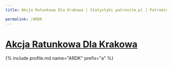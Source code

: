 ```yaml
---
title: Akcja Ratunkowa Dla Krakowa | Statystyki patronite.pl | Patromierz

permalink: /ARDK
---
```


# [Akcja Ratunkowa Dla Krakowa](https://patronite.pl/ARDK)

{% include profile.md name="ARDK" prefix="a" %}
